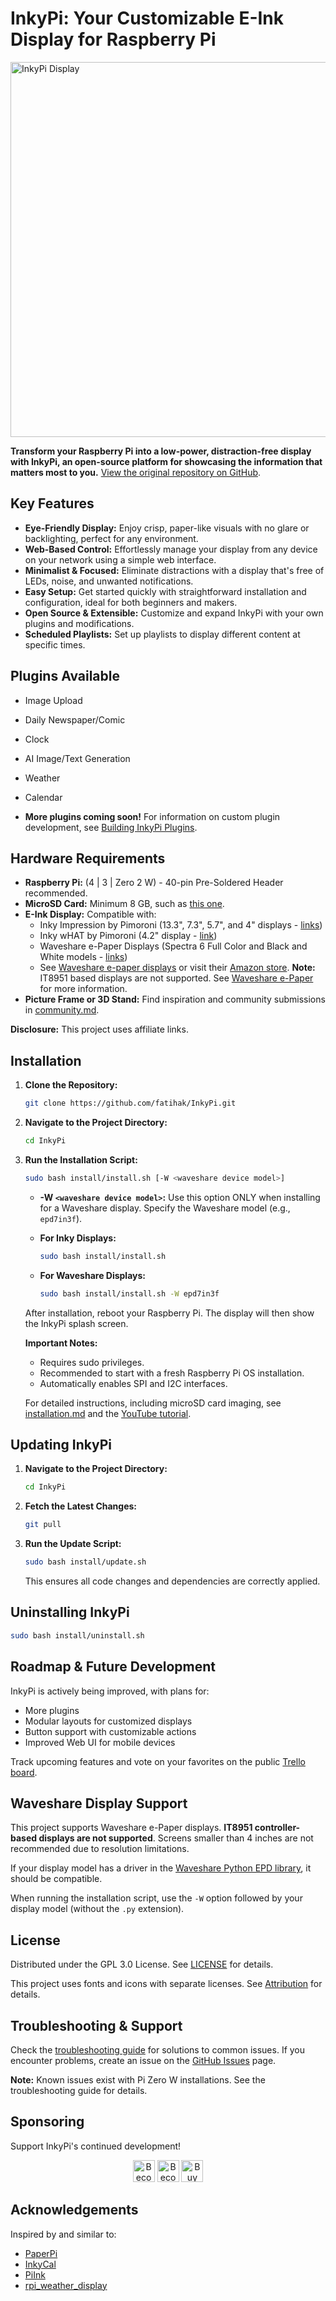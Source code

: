 # InkyPi: Your Customizable E-Ink Display for Raspberry Pi

<img src="./docs/images/inky_clock.jpg" alt="InkyPi Display" width="600"/>

**Transform your Raspberry Pi into a low-power, distraction-free display with InkyPi, an open-source platform for showcasing the information that matters most to you.** [View the original repository on GitHub](https://github.com/fatihak/InkyPi).

## Key Features

*   **Eye-Friendly Display:** Enjoy crisp, paper-like visuals with no glare or backlighting, perfect for any environment.
*   **Web-Based Control:** Effortlessly manage your display from any device on your network using a simple web interface.
*   **Minimalist & Focused:** Eliminate distractions with a display that's free of LEDs, noise, and unwanted notifications.
*   **Easy Setup:** Get started quickly with straightforward installation and configuration, ideal for both beginners and makers.
*   **Open Source & Extensible:** Customize and expand InkyPi with your own plugins and modifications.
*   **Scheduled Playlists:** Set up playlists to display different content at specific times.

## Plugins Available

*   Image Upload
*   Daily Newspaper/Comic
*   Clock
*   AI Image/Text Generation
*   Weather
*   Calendar

*   **More plugins coming soon!** For information on custom plugin development, see [Building InkyPi Plugins](./docs/building_plugins.md).

## Hardware Requirements

*   **Raspberry Pi:** (4 | 3 | Zero 2 W) -  40-pin Pre-Soldered Header recommended.
*   **MicroSD Card:** Minimum 8 GB, such as [this one](https://amzn.to/3G3Tq9W).
*   **E-Ink Display:** Compatible with:
    *   Inky Impression by Pimoroni (13.3", 7.3", 5.7", and 4" displays - [links](https://collabs.shop/q2jmza))
    *   Inky wHAT by Pimoroni (4.2" display - [link](https://collabs.shop/jrzqmf))
    *   Waveshare e-Paper Displays (Spectra 6 Full Color and Black and White models -  [links](https://www.waveshare.com/product/raspberry-pi/displays/e-paper.htm?&aff_id=111126))
    *   See [Waveshare e-paper displays](https://www.waveshare.com/product/raspberry-pi/displays/e-paper.htm?&aff_id=111126) or visit their [Amazon store](https://amzn.to/3HPRTEZ). **Note:** IT8951 based displays are not supported.  See [Waveshare e-Paper](#waveshare-display-support) for more information.
*   **Picture Frame or 3D Stand:** Find inspiration and community submissions in [community.md](./docs/community.md).

**Disclosure:** This project uses affiliate links.

## Installation

1.  **Clone the Repository:**
    ```bash
    git clone https://github.com/fatihak/InkyPi.git
    ```

2.  **Navigate to the Project Directory:**
    ```bash
    cd InkyPi
    ```

3.  **Run the Installation Script:**
    ```bash
    sudo bash install/install.sh [-W <waveshare device model>]
    ```

    *   **-W `<waveshare device model>`:**  Use this option ONLY when installing for a Waveshare display.  Specify the Waveshare model (e.g., `epd7in3f`).

    *   **For Inky Displays:**
        ```bash
        sudo bash install/install.sh
        ```
    *   **For Waveshare Displays:**
        ```bash
        sudo bash install/install.sh -W epd7in3f
        ```

    After installation, reboot your Raspberry Pi. The display will then show the InkyPi splash screen.

    **Important Notes:**

    *   Requires sudo privileges.
    *   Recommended to start with a fresh Raspberry Pi OS installation.
    *   Automatically enables SPI and I2C interfaces.

    For detailed instructions, including microSD card imaging, see [installation.md](./docs/installation.md) and the [YouTube tutorial](https://youtu.be/L5PvQj1vfC4).

## Updating InkyPi

1.  **Navigate to the Project Directory:**
    ```bash
    cd InkyPi
    ```

2.  **Fetch the Latest Changes:**
    ```bash
    git pull
    ```

3.  **Run the Update Script:**
    ```bash
    sudo bash install/update.sh
    ```
    This ensures all code changes and dependencies are correctly applied.

## Uninstalling InkyPi

```bash
sudo bash install/uninstall.sh
```

## Roadmap & Future Development

InkyPi is actively being improved, with plans for:

*   More plugins
*   Modular layouts for customized displays
*   Button support with customizable actions
*   Improved Web UI for mobile devices

Track upcoming features and vote on your favorites on the public [Trello board](https://trello.com/b/SWJYWqe4/inkypi).

## Waveshare Display Support

This project supports Waveshare e-Paper displays. **IT8951 controller-based displays are not supported**. Screens smaller than 4 inches are not recommended due to resolution limitations.

If your display model has a driver in the [Waveshare Python EPD library](https://github.com/waveshareteam/e-Paper/tree/master/RaspberryPi_JetsonNano/python/lib/waveshare_epd), it should be compatible.

When running the installation script, use the `-W` option followed by your display model (without the `.py` extension).

## License

Distributed under the GPL 3.0 License. See [LICENSE](./LICENSE) for details.

This project uses fonts and icons with separate licenses. See [Attribution](./docs/attribution.md) for details.

## Troubleshooting & Support

Check the [troubleshooting guide](./docs/troubleshooting.md) for solutions to common issues. If you encounter problems, create an issue on the [GitHub Issues](https://github.com/fatihak/InkyPi/issues) page.

**Note:** Known issues exist with Pi Zero W installations. See the troubleshooting guide for details.

## Sponsoring

Support InkyPi's continued development!

<p align="center">
<a href="https://github.com/sponsors/fatihak" target="_blank"><img src="https://user-images.githubusercontent.com/345274/133218454-014a4101-b36a-48c6-a1f6-342881974938.png" alt="Become a Patreon" height="35" width="auto"></a>
<a href="https://www.patreon.com/akzdev" target="_blank"><img src="https://c5.patreon.com/external/logo/become_a_patron_button.png" alt="Become a Patreon" height="35" width="auto"></a>
<a href="https://www.buymeacoffee.com/akzdev" target="_blank"><img src="https://cdn.buymeacoffee.com/buttons/default-orange.png" alt="Buy Me A Coffee" height="35" width="auto"></a>
</p>

## Acknowledgements

Inspired by and similar to:

*   [PaperPi](https://github.com/txoof/PaperPi)
*   [InkyCal](https://github.com/aceinnolab/Inkycal)
*   [PiInk](https://github.com/tlstommy/PiInk)
*   [rpi_weather_display](https://github.com/sjnims/rpi_weather_display)